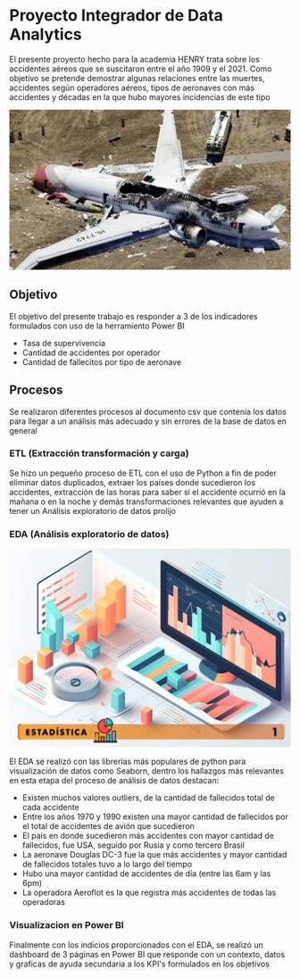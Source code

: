# Proyecto Integrador de Data Analytics 
El presente proyecto hecho para la academia HENRY trata sobre los accidentes aéreos que se suscitaron entre el año 1909 y el 2021. Como objetivo se pretende demostrar algunas relaciones entre las muertes, accidentes según operadores aéreos, tipos de aeronaves con más accidentes y décadas en la que hubo mayores incidencias de este tipo 

![Logo](Imagenes/ACCIDENTESAEREOSIMG.jpg)

## Objetivo
El objetivo del presente trabajo es responder a 3 de los indicadores formulados con uso de la herramiento Power BI
- Tasa de supervivencia 
- Cantidad de accidentes por operador
- Cantidad de fallecitos por tipo de aeronave 
## Procesos 
 Se realizaron diferentes procesos al documento csv que contenía los datos para llegar a un análisis más adecuado y sin errores de la base de datos en general
### ETL (Extracción transformación y carga)
Se hizo un pequeño proceso de ETL con el uso de Python a fin de poder eliminar datos duplicados, extraer los países donde sucedieron los accidentes, extracción de las horas para saber si el accidente ocurrió en la mañana o en la noche y demás transformaciones relevantes que ayuden a tener un Análisis exploratorio de datos prolijo
### EDA (Análisis exploratorio de datos)
![Logo2](Imagenes/Estadisticas.jpg)

El EDA se realizó con las librerías más populares de python para visualización de datos como Seaborn, dentro los hallazgos más relevantes en esta etapa del proceso de análisis de datos destacan:
- Existen muchos valores outliers, de la cantidad de fallecidos total de cada accidente
- Entre los años 1970 y 1990 existen una mayor cantidad de fallecidos por el total de accidentes de avión que sucedieron
- El país en donde sucedieron más accidentes con mayor cantidad de fallecidos, fue USA, seguido por Rusia y como tercero Brasil
- La aeronave Douglas DC-3 fue la que más accidentes y mayor cantidad de fallecidos totales tuvo a lo largo del tiempo
- Hubo una mayor cantidad de accidentes de día (entre las 6am y las 6pm)
- La operadora Aeroflot es la que registra más accidentes de todas las operadoras
### Visualizacion en Power BI
Finalmente con los indicios proporcionados con el EDA, se realizó un dashboard de 3 páginas en Power BI que responde con un contexto, datos y graficas de ayuda secundaria a los KPI's formulados en los objetivos

